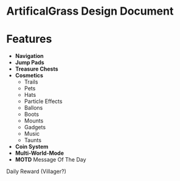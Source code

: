 # ArtificalGrass Design Document

# Features
* **Navigation**
* **Jump Pads**
* **Treasure Chests**
* **Cosmetics**
  + Trails
  + Pets
  + Hats
  + Particle Effects
  + Ballons
  + Boots
  + Mounts
  + Gadgets
  + Music
  + Taunts
* **Coin System**
* **Multi-World-Mode**
* **MOTD** Message Of The Day

Daily Reward (Villager?)
